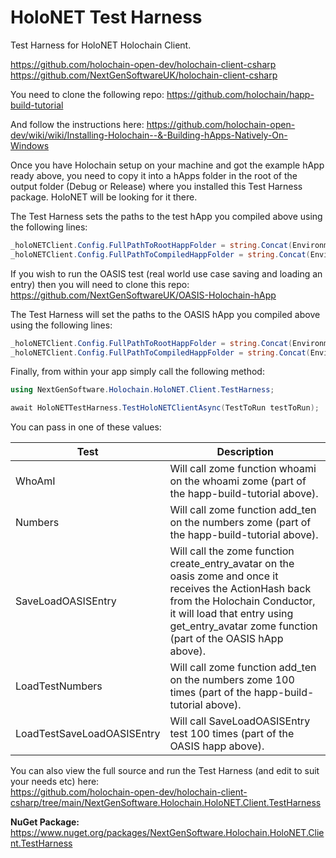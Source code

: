 ﻿# HoloNET Test Harness

Test Harness for HoloNET Holochain Client.

https://github.com/holochain-open-dev/holochain-client-csharp \
https://github.com/NextGenSoftwareUK/holochain-client-csharp

You need to clone the following repo:
https://github.com/holochain/happ-build-tutorial

And follow the instructions here:
https://github.com/holochain-open-dev/wiki/wiki/Installing-Holochain--&-Building-hApps-Natively-On-Windows

Once you have Holochain setup on your machine and got the example hApp ready above, you need to copy it into a hApps folder in the root of the output folder (Debug or Release) where you installed this Test Harness package. HoloNET will be looking for it there.

The Test Harness sets the paths to the test hApp you compiled above using the following lines:

````c#
_holoNETClient.Config.FullPathToRootHappFolder = string.Concat(Environment.CurrentDirectory, @"\hApps\happ-build-tutorial-develop");
_holoNETClient.Config.FullPathToCompiledHappFolder = string.Concat(Environment.CurrentDirectory, @"\hApps\happ-build-tutorial-develop\workdir\happ");
````

If you wish to run the OASIS test (real world use case saving and loading an entry) then you will need to clone this repo: \
https://github.com/NextGenSoftwareUK/OASIS-Holochain-hApp

The Test Harness will set the paths to the OASIS hApp you compiled above using the following lines:

````c#
_holoNETClient.Config.FullPathToRootHappFolder = string.Concat(Environment.CurrentDirectory, @"\hApps\OASIS-Holochain-hApp");
_holoNETClient.Config.FullPathToCompiledHappFolder = string.Concat(Environment.CurrentDirectory, @"\hApps\OASIS-Holochain-hApp\zomes\workdir\happ");
````

Finally, from within your app simply call the following method:

````c#
using NextGenSoftware.Holochain.HoloNET.Client.TestHarness;

await HoloNETTestHarness.TestHoloNETClientAsync(TestToRun testToRun);
````

You can pass in one of these values:

| Test						 | Description                                                                                           |
|----------------------------|-------------------------------------------------------------------------------------------------------|
| WhoAmI					 | Will call zome function whoami on the whoami zome (part of the happ-build-tutorial above).            |
| Numbers					 | Will call zome function add_ten on the numbers zome (part of the happ-build-tutorial above).          |
| SaveLoadOASISEntry		 | Will call the zome function create_entry_avatar on the oasis zome and once it receives the ActionHash back from the Holochain Conductor, it will load that entry using get_entry_avatar zome function (part of the OASIS hApp above).     |
| LoadTestNumbers			 | Will call zome function add_ten on the numbers zome 100 times (part of the happ-build-tutorial above).|
| LoadTestSaveLoadOASISEntry | Will call SaveLoadOASISEntry test 100 times (part of the OASIS happ above).|

You can also view the full source and run the Test Harness (and edit to suit your needs etc) here: \
https://github.com/holochain-open-dev/holochain-client-csharp/tree/main/NextGenSoftware.Holochain.HoloNET.Client.TestHarness

**NuGet Package:** \
https://www.nuget.org/packages/NextGenSoftware.Holochain.HoloNET.Client.TestHarness
